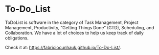 # To-Do_List

ToDoList is software in the category of Task Management, Project Management, Productivity, “Getting Things Done” (GTD), Scheduling, and Collaboration. We have a lot of choices to help us keep track of daily obligations.

Check it at: https://fabriciocunhauk.github.io/To-Do-List/.
